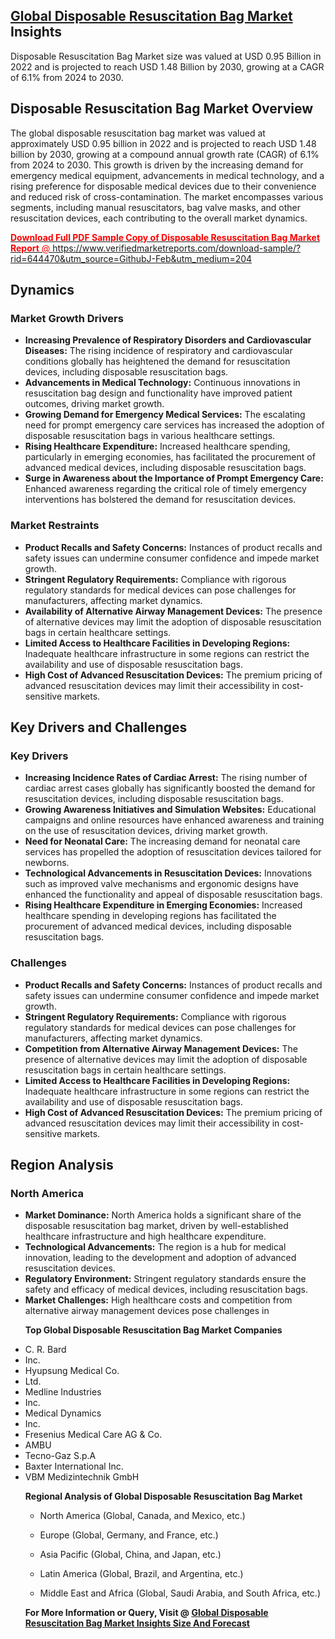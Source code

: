 <h2><a href="https://www.verifiedmarketreports.com/download-sample/?rid=644470&amp;utm_source=GithubJ&amp;utm_medium=204" target="_blank">Global Disposable Resuscitation Bag Market</a> Insights</h2><p>Disposable Resuscitation Bag Market size was valued at USD 0.95 Billion in 2022 and is projected to reach USD 1.48 Billion by 2030, growing at a CAGR of 6.1% from 2024 to 2030.</p><p> <h2>Disposable Resuscitation Bag Market Overview</h2> <p>The global disposable resuscitation bag market was valued at approximately USD 0.95 billion in 2022 and is projected to reach USD 1.48 billion by 2030, growing at a compound annual growth rate (CAGR) of 6.1% from 2024 to 2030. This growth is driven by the increasing demand for emergency medical equipment, advancements in medical technology, and a rising preference for disposable medical devices due to their convenience and reduced risk of cross-contamination. The market encompasses various segments, including manual resuscitators, bag valve masks, and other resuscitation devices, each contributing to the overall market dynamics. </p> <p><a href="#"><p><span class=""><span style="color: #ff0000;"><strong>Download Full PDF Sample Copy of Disposable Resuscitation Bag Market Report</strong> @ </span><a href="https://www.verifiedmarketreports.com/download-sample/?rid=644470&amp;utm_source=GithubJ-Feb&amp;utm_medium=204" target="_blank">https://www.verifiedmarketreports.com/download-sample/?rid=644470&amp;utm_source=GithubJ-Feb&amp;utm_medium=204</a></span></p></a></p> <h2>Dynamics</h2> <h3>Market Growth Drivers</h3> <ul> <li><strong>Increasing Prevalence of Respiratory Disorders and Cardiovascular Diseases:</strong> The rising incidence of respiratory and cardiovascular conditions globally has heightened the demand for resuscitation devices, including disposable resuscitation bags. </li> <li><strong>Advancements in Medical Technology:</strong> Continuous innovations in resuscitation bag design and functionality have improved patient outcomes, driving market growth. </li> <li><strong>Growing Demand for Emergency Medical Services:</strong> The escalating need for prompt emergency care services has increased the adoption of disposable resuscitation bags in various healthcare settings. </li> <li><strong>Rising Healthcare Expenditure:</strong> Increased healthcare spending, particularly in emerging economies, has facilitated the procurement of advanced medical devices, including disposable resuscitation bags. </li> <li><strong>Surge in Awareness about the Importance of Prompt Emergency Care:</strong> Enhanced awareness regarding the critical role of timely emergency interventions has bolstered the demand for resuscitation devices. </li> </ul> <h3>Market Restraints</h3> <ul> <li><strong>Product Recalls and Safety Concerns:</strong> Instances of product recalls and safety issues can undermine consumer confidence and impede market growth. </li> <li><strong>Stringent Regulatory Requirements:</strong> Compliance with rigorous regulatory standards for medical devices can pose challenges for manufacturers, affecting market dynamics. </li> <li><strong>Availability of Alternative Airway Management Devices:</strong> The presence of alternative devices may limit the adoption of disposable resuscitation bags in certain healthcare settings. </li> <li><strong>Limited Access to Healthcare Facilities in Developing Regions:</strong> Inadequate healthcare infrastructure in some regions can restrict the availability and use of disposable resuscitation bags. </li> <li><strong>High Cost of Advanced Resuscitation Devices:</strong> The premium pricing of advanced resuscitation devices may limit their accessibility in cost-sensitive markets. </li> </ul> <h2>Key Drivers and Challenges</h2> <h3>Key Drivers</h3> <ul> <li><strong>Increasing Incidence Rates of Cardiac Arrest:</strong> The rising number of cardiac arrest cases globally has significantly boosted the demand for resuscitation devices, including disposable resuscitation bags. </li> <li><strong>Growing Awareness Initiatives and Simulation Websites:</strong> Educational campaigns and online resources have enhanced awareness and training on the use of resuscitation devices, driving market growth. </li> <li><strong>Need for Neonatal Care:</strong> The increasing demand for neonatal care services has propelled the adoption of resuscitation devices tailored for newborns. </li> <li><strong>Technological Advancements in Resuscitation Devices:</strong> Innovations such as improved valve mechanisms and ergonomic designs have enhanced the functionality and appeal of disposable resuscitation bags. </li> <li><strong>Rising Healthcare Expenditure in Emerging Economies:</strong> Increased healthcare spending in developing regions has facilitated the procurement of advanced medical devices, including disposable resuscitation bags. </li> </ul> <h3>Challenges</h3> <ul> <li><strong>Product Recalls and Safety Concerns:</strong> Instances of product recalls and safety issues can undermine consumer confidence and impede market growth. </li> <li><strong>Stringent Regulatory Requirements:</strong> Compliance with rigorous regulatory standards for medical devices can pose challenges for manufacturers, affecting market dynamics. </li> <li><strong>Competition from Alternative Airway Management Devices:</strong> The presence of alternative devices may limit the adoption of disposable resuscitation bags in certain healthcare settings. </li> <li><strong>Limited Access to Healthcare Facilities in Developing Regions:</strong> Inadequate healthcare infrastructure in some regions can restrict the availability and use of disposable resuscitation bags. </li> <li><strong>High Cost of Advanced Resuscitation Devices:</strong> The premium pricing of advanced resuscitation devices may limit their accessibility in cost-sensitive markets. </li> </ul> <h2>Region Analysis</h2> <h3>North America</h3> <ul> <li><strong>Market Dominance:</strong> North America holds a significant share of the disposable resuscitation bag market, driven by well-established healthcare infrastructure and high healthcare expenditure. </li> <li><strong>Technological Advancements:</strong> The region is a hub for medical innovation, leading to the development and adoption of advanced resuscitation devices. </li> <li><strong>Regulatory Environment:</strong> Stringent regulatory standards ensure the safety and efficacy of medical devices, including resuscitation bags. </li> <li><strong>Market Challenges:</strong> High healthcare costs and competition from alternative airway management devices pose challenges in</p><p><strong>Top Global Disposable Resuscitation Bag Market Companies</strong></p><div data-test-id=""><p><li>C. R. Bard</li><li> Inc.</li><li> Hyupsung Medical Co.</li><li> Ltd.</li><li> Medline Industries</li><li> Inc.</li><li> Medical Dynamics</li><li> Inc.</li><li> Fresenius Medical Care AG & Co.</li><li> AMBU</li><li> Tecno-Gaz S.p.A</li><li> Baxter International Inc.</li><li> VBM Medizintechnik GmbH</li></p><div><strong>Regional Analysis of&nbsp;Global Disposable Resuscitation Bag Market</strong></div><ul><li dir="ltr"><p dir="ltr">North America&nbsp;(Global, Canada, and Mexico, etc.)</p></li><li dir="ltr"><p dir="ltr">Europe (Global, Germany, and France, etc.)</p></li><li dir="ltr"><p dir="ltr">Asia Pacific&nbsp;(Global, China, and Japan, etc.)</p></li><li dir="ltr"><p dir="ltr">Latin America&nbsp;(Global, Brazil, and Argentina, etc.)</p></li><li dir="ltr">Middle East and Africa&nbsp;(Global, Saudi Arabia, and South Africa, etc.)</li></ul><p><strong>For More Information or Query, Visit @&nbsp;</strong><strong><a href="https://www.verifiedmarketreports.com/product/disposable-resuscitation-bag-market/?utm_source=GithubJ&amp;utm_medium=204" target="_blank">Global Disposable Resuscitation Bag Market Insights Size And Forecast</a></strong></p></div>

